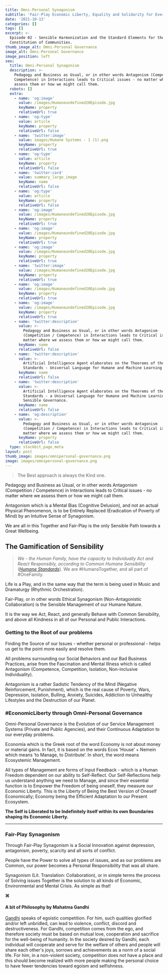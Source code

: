 ```yaml
---
title: Omni-Personal Synagonism
subtitle: 'Fair-Play Economic Liberty, Equality and Solidarity for Everyone.'
date: '2021-10-13'
categories: []
tags: []
excerpt: >-
  Episode 02 - Sensible Harmonization and the Standard Elements for the
  Constitution of Communities.
thumb_image_alt: Omni-Personal Governance
image_alt: Omni-Personal Governance
image_position: left
seo:
  title: Omni-Personal Synagonism
  description: >-
    Pedagogy and Business as Usual, or in other words Antagonism (Competition /
    Competence) in Interactions leads to Critical issues - no matter where we
    assess them or how we might call them.
  robots: []
  extra:
    - name: 'og:image'
      value: /images/Humaneundefined20Episode.jpg
      keyName: property
      relativeUrl: true
    - name: 'og:type'
      value: article
      keyName: property
      relativeUrl: false
    - name: 'twitter:image'
      value: images/Humane Systems - 1 (1).png
      keyName: property
      relativeUrl: true
    - name: 'og:type'
      value: article
      keyName: property
      relativeUrl: false
    - name: 'twitter:card'
      value: summary_large_image
      keyName: name
      relativeUrl: false
    - name: 'og:type'
      value: article
      keyName: property
      relativeUrl: false
    - name: 'og:image'
      value: /images/Humaneundefined20Episode.jpg
      keyName: property
      relativeUrl: true
    - name: 'og:image'
      value: /images/Humaneundefined20Episode.jpg
      keyName: property
      relativeUrl: true
    - name: 'og:image'
      value: /images/Humaneundefined20Episode.jpg
      keyName: property
      relativeUrl: true
    - name: 'twitter:image'
      value: /images/Humaneundefined20Episode.jpg
      keyName: property
      relativeUrl: true
    - name: 'og:image'
      value: /images/Humaneundefined20Episode.jpg
      keyName: property
      relativeUrl: true
    - name: 'og:image'
      value: /images/Humaneundefined20Episode.jpg
      keyName: property
      relativeUrl: true
    - name: 'twitter:description'
      value: >-
        Pedagogy and Business as Usual, or in other words Antagonism
        (Competition / Competence) in Interactions leads to Critical issues - no
        matter where we assess them or how we might call them.
      keyName: name
      relativeUrl: false
    - name: 'twitter:description'
      value: >-
        Artificial Intelligence Agent elaborates on the Theorems of the Humane
        Standards - Universal Language for Humane and Machine Learning.
      keyName: name
      relativeUrl: false
    - name: 'twitter:description'
      value: >-
        Artificial Intelligence Agent elaborates on the Theorems of the Humane
        Standards - a Universal Language for Humane and Machine Learning of
        Sensible Governance.
      keyName: name
      relativeUrl: false
    - name: 'og:description'
      value: >-
        Pedagogy and Business as Usual, or in other words Antagonism
        (Competition / Competence) in Interactions leads to Critical issues - no
        matter where we assess them or how we might call them.
      keyName: property
      relativeUrl: false
  type: stackbit_page_meta
layout: post
thumb_image: images/omnipersonal-governance.png
image: images/omnipersonal-governance.png
---
```

> The Best approach is always the Kind one.

Pedagogy and Business as Usual, or in other words Antagonism (Competition / Competence) in Interactions leads to Critical issues - no matter where we assess them or how we might call them.

Antagonism which is a Mental Bias (Cognitive Delusion), and not an actual Physical Phenomenon, is to be Entirely Replaced (Eradication of Poverty of Mind) by an Intuitive Sense of Synagonism.

We are all in this Together and Fair-Play is the only Sensible Path towards a Great Wellbeing.

## The Gamification of Sensibility

> *We - the Human Family, have the capacity to Individually Act and React Responsibly, according to Common Humane Sensibility (*[*Humane Standards*](https://coda.io/@symbiosis/humanestandards)). We are #HumansTogether, and all part of #OneFamily.

Life is a Play, and in the same way that the term is being used in Music and Dramaturgy  (Rhythmic Orchestration).

Fair-Play, or in other words Ethical Synagonism (Non-Antagonistic Collaboration) is the Sensible Management of our Humane Nature.

It is the way we Act, React, and generally Behave with Common Sensibility, and above all Kindness in all of our Personal and Public Interactions.



### Getting to the Root of our problems

Finding the Source of our Issues - whether personal or professional - helps us get to the point more easily and resolve them.

All problems surrounding our Social Behaviors and our Bad Business Practices, arise from the Fascination and Mental Illness which is called Antagonism (Competence, Competition, Isolation, Non-inclusive Individuality).

Antagonism is a rather Sadistic Tendency of the Mind (Negative Reinforcement, Punishment), which is the real cause of Poverty, Wars, Depression, Isolation, Bulling, Anxiety, Suicides, Addiction to Unhealthy Lifestyles and the Destruction of our Planet.



### #EconomicLiberty through Omni-Personal Governance

Omni-Personal Governance is the Evolution of our Service Management Systems (Private and Public Agencies), and their Continuous Adaptation to our everyday problems.

Economía which is the Greek root of the word Economy is not about money or material gains. In fact, it is based on the words Ecos ‘House’ + Nemein which means ‘to Manage, to Distribute’. In short, the word means Ecosystemic Management.

All types of Management are forms of Input Feedback - which is a Human Freedom dependent on our ability to Self-Reflect. Our Self-Reflections help us understand anything we need to Manage, and since their essential function is to Empower the Freedom of being oneself, they measure our Economic Liberty. This is the Liberty of Being the Best Version of Oneself Economically; Economy being the Efficient Adaptation to our Present Ecosystem.

**The Self is Liberated to be Indefinitely itself within its own Boundaries shaping its Economic Liberty.**

***

### Fair-Play Synagonism

Through Fair-Play Synagonism is a Social Innovation against depression, antagonism, poverty, scarcity and all sorts of conflict.

People have the Power to solve all types of issues, and as our problems are Common, our power becomes a Personal Responsibility that was all share.

Synagonism (Lit. Translation: Collaboration), or in simple terms the process of Solving issues Together is the solution to all kinds of Economic, Environmental and Mental Crisis. As simple as that!



**⌘**

#### A bit of Philosophy by **Mahatma Gandhi**

[Gandhi](https://en.wikipedia.org/wiki/Mahatma_Gandhi) speaks of egoistic competition. For him, such qualities glorified and/or left unbridled, can lead to violence, conflict, discord and destructiveness. For Gandhi, competition comes from the ego, and therefore society must be based on mutual love, cooperation and sacrifice for the well-being of humanity. In the society desired by Gandhi, each individual will cooperate and serve for the welfare of others and people will share each other's joys, sorrows and achievements as a norm of a social life. For him, in a non-violent society, competition does not have a place and this should become realized with more people making the personal choice to have fewer tendencies toward egoism and selfishness.

###

